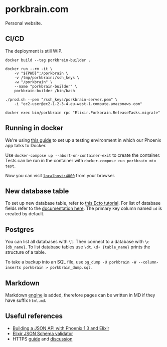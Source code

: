 # porkbrain.com

Personal website.

## CI/CD
The deployment is still WIP.

`docker build --tag porkbrain-builder .`

```
docker run --rm -it \
    -v "${PWD}":/porkbrain \
    -v /tmp/porkbrain:/ssh_keys \
    -w "/porkbrain" \
    --name "porkbrain-builder" \
    porkbrain-builder /bin/bash
```

```
./prod.sh --pem "/ssh_keys/porkbrain-server.pem" \
    -i "ec2-user@ec2-1-2-3-4.eu-west-1.compute.amazonaws.com"
```

```
docker exec bin/porkbrain rpc "Elixir.Porkbrain.ReleaseTasks.migrate"
```

## Running in docker
We're using [this guide][docker-with-phoenix] to set up a testing environment in
which our Phoenix app talks to Docker.

Use `docker-compose up --abort-on-container-exit` to create the container. Tests
can be run in the container with `docker-compose run porkbrain mix test`.

Now you can visit [`localhost:4000`](http://localhost:4000) from your browser.

## New database table
To set up new database table, refer to [this Ecto tutorial][ecto-new-table]. For
list of database fields refer to the [documentation here][ecto-types]. The
primary key column named `id` is created by default.

## Postgres
You can list all databases with `\l`. Then connect to a database with
`\c {db_name}`. To list database tables use `\dt`. `\d+ {table_name}` prints the
structure of a table.

To take a backup into an SQL file, use
`pg_dump -U porkbrain -W --column-inserts porkbrain > porkbrain_dump.sql`.

## Markdown
Markdown [engine][md-engine] is added, therefore pages can be written in MD if
they have suffix `html.md`.

## Useful references
- [Building a JSON API with Phoenix 1.3 and Elixir][building-json-api]
- [Elixir JSON Schema validator][validate-json-schema]
- HTTPS [guide][plug-ssl] and [discussion][ssl-discussion]

<!-- Invisible List of References -->
[docker-with-phoenix]: https://github.com/fireproofsocks/phoenix-docker-compose
[ecto-new-table]: https://hexdocs.pm/phoenix/ecto.html
[ecto-types]: https://hexdocs.pm/ecto/Ecto.Type.html#types
[building-json-api]: https://dev.to/lobo_tuerto/building-a-json-api-with-phoenix-13-and-elixir-ooo
[validate-json-schema]: https://github.com/jonasschmidt/ex_json_schema
[md-engine]: https://github.com/boydm/phoenix_markdown
[plug-ssl]: https://github.com/elixir-plug/plug/pull/803/files
[ssl-discussion]: https://elixirforum.com/t/https-ssl-phoenix-1-4/18868/6
